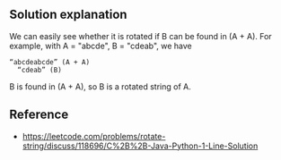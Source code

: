 ## Solution explanation

We can easily see whether it is rotated if B can be found in (A + A).
For example, with A = "abcde", B = "cdeab", we have

```
“abcdeabcde” (A + A)
  “cdeab” (B)
```

B is found in (A + A), so B is a rotated string of A.

## Reference

- https://leetcode.com/problems/rotate-string/discuss/118696/C%2B%2B-Java-Python-1-Line-Solution
